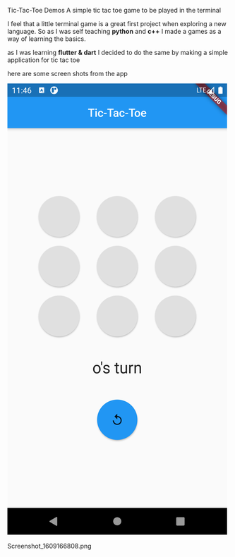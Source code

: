 Tic-Tac-Toe Demos
A simple tic tac toe game to be played in the terminal 

I feel that a little terminal game is a great first project when exploring a new language. So as I was self teaching **python** and **c++** I made a games as a way of learning the basics.

as I was learning **flutter & dart** I decided to do the same by making a simple application for tic tac toe

here are some screen shots from the app

![pic1](./Screenshot_1609166774.png)


Screenshot_1609166808.png
